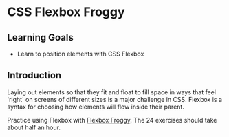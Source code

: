 # CSS Flexbox Froggy

## Learning Goals

- Learn to position elements with CSS Flexbox

## Introduction

Laying out elements so that they fit and float to fill space in ways that feel 'right' on screens of different sizes is a major challenge in CSS. Flexbox is a syntax for choosing how elements will flow inside their parent.

Practice using Flexbox with [Flexbox Froggy](https://flexboxfroggy.com/). The 24 exercises should take about half an hour.
